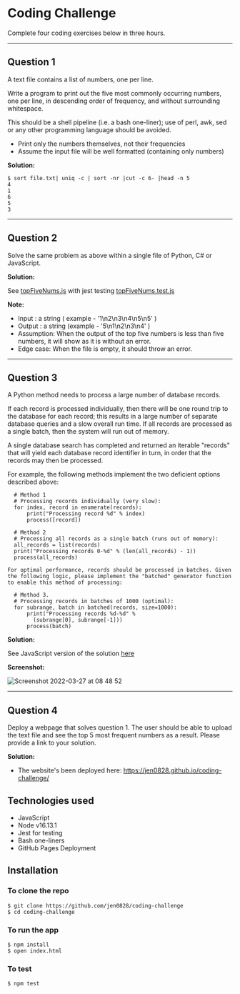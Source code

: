 # Coding Challenge

Complete four coding exercises below in three hours.

----------
Question 1 
---
A text file contains a list of numbers, one per line.

Write a program to print out the five most commonly occurring numbers, one per line, in descending order of frequency, and without surrounding whitespace.

This should be a shell pipeline (i.e. a bash one-liner); use of perl, awk, sed or any other programming language should be avoided.

 - Print only the numbers themselves, not their frequencies
 - Assume the input file will be well formatted (containing only numbers)

**Solution:**
 ```
$ sort file.txt| uniq -c | sort -nr |cut -c 6- |head -n 5 
4
1
6
5
3
```

----------
Question 2
---

Solve the same problem as above within a single file of Python, C# or JavaScript.

**Solution:**

See [topFiveNums.js](./topFiveNums.js) with jest testing [topFiveNums.test.js](./topFiveNums.test.js) 

**Note:**

* Input : a string ( example - '1\n2\n3\n4\n5\n5' )
* Output : a string (example - '5\n1\n2\n3\n4' )
* Assumption: When the output of the top five numbers is less than five numbers, it will show as it is without an error.
* Edge case: When the file is empty, it should throw an error.

----------
Question 3 
---

A Python method needs to process a large number of database records.

If each record is processed individually, then there will be one round trip to the database for each record; this results in a large number of separate database queries and a slow overall run time. If all records are processed as a single batch, then the system will run out of memory.

A single database search has completed and returned an iterable "records" that will yield each database record identifier in turn, in order that the records may then be processed.

For example, the following methods implement the two deficient options described above:
```
  # Method 1
  # Processing records individually (very slow):
  for index, record in enumerate(records):
      print("Processing record %d" % index)
      process([record])

  # Method 2
  # Processing all records as a single batch (runs out of memory):
  all_records = list(records)
  print("Processing records 0-%d" % (len(all_records) - 1))
  process(all_records)

For optimal performance, records should be processed in batches. Given the following logic, please implement the "batched" generator function to enable this method of processing:

  # Method 3.
  # Processing records in batches of 1000 (optimal):
  for subrange, batch in batched(records, size=1000):
      print("Processing records %d-%d" %
        (subrange[0], subrange[-1]))
      process(batch)
```
**Solution:**

See JavaScript version of the solution [here](./getBatch.js)

**Screenshot:**

![Screenshot 2022-03-27 at 08 48 52](https://user-images.githubusercontent.com/79845719/160272776-6b36930c-40ec-4f46-85db-578b4131b102.png)

----------
Question 4
---
Deploy a webpage that solves question 1. The user should be able to upload the text file and see the top 5 most frequent numbers as a result. Please provide a link to your solution.

**Solution:**
* The website's been deployed here: https://jen0828.github.io/coding-challenge/

## Technologies used
* JavaScript
* Node v16.13.1
* Jest for testing
* Bash one-liners
* GitHub Pages Deployment

## Installation
### To clone the repo
```shell
$ git clone https://github.com/jen0828/coding-challenge
$ cd coding-challenge
```

### To run the app
``` shell
$ npm install
$ open index.html
```

### To test 
```shell
$ npm test
```

